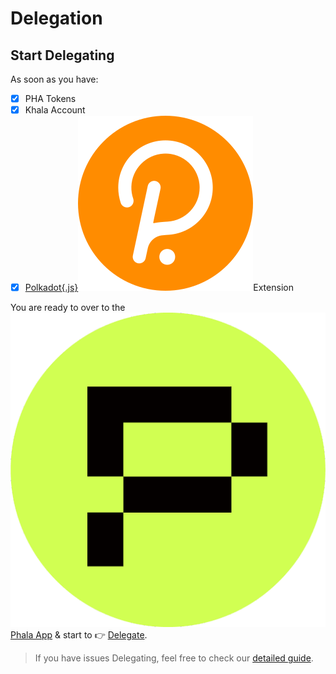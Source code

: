 # Delegation

## Start Delegating <a href="#start-delegating" id="start-delegating"></a>

As soon as you have:

* [x] PHA Tokens
* [x] Khala Account
* [x] [Polkadot{.js}](https://polkadot.js.org/extension/)<img src="../../.gitbook/assets/polkadot-js.svg" alt="" data-size="line">Extension

You are ready to over to the <img src="../../.gitbook/assets/phala_logo.png" alt="" data-size="line">[Phala App](https://app.phala.network/) & start to 👉 [Delegate](https://app.phala.network/delegate/).

> If you have issues Delegating, feel free to check our [detailed guide](delegate-to-stakepool.md).
